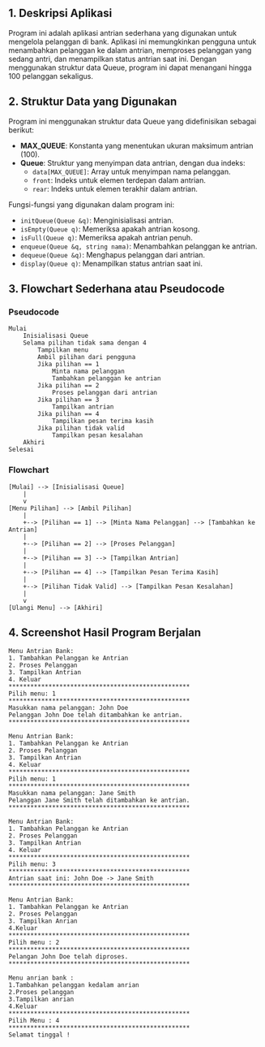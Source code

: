 ## 1. Deskripsi Aplikasi

Program ini adalah aplikasi antrian sederhana yang digunakan untuk mengelola pelanggan di bank. Aplikasi ini memungkinkan pengguna untuk menambahkan pelanggan ke dalam antrian, memproses pelanggan yang sedang antri, dan menampilkan status antrian saat ini. Dengan menggunakan struktur data Queue, program ini dapat menangani hingga 100 pelanggan sekaligus.

## 2. Struktur Data yang Digunakan

Program ini menggunakan struktur data Queue yang didefinisikan sebagai berikut:

- **MAX_QUEUE**: Konstanta yang menentukan ukuran maksimum antrian (100).
- **Queue**: Struktur yang menyimpan data antrian, dengan dua indeks:
  - `data[MAX_QUEUE]`: Array untuk menyimpan nama pelanggan.
  - `front`: Indeks untuk elemen terdepan dalam antrian.
  - `rear`: Indeks untuk elemen terakhir dalam antrian.

Fungsi-fungsi yang digunakan dalam program ini:

- `initQueue(Queue &q)`: Menginisialisasi antrian.
- `isEmpty(Queue q)`: Memeriksa apakah antrian kosong.
- `isFull(Queue q)`: Memeriksa apakah antrian penuh.
- `enqueue(Queue &q, string nama)`: Menambahkan pelanggan ke antrian.
- `dequeue(Queue &q)`: Menghapus pelanggan dari antrian.
- `display(Queue q)`: Menampilkan status antrian saat ini.

## 3. Flowchart Sederhana atau Pseudocode

### Pseudocode

```
Mulai
    Inisialisasi Queue
    Selama pilihan tidak sama dengan 4
        Tampilkan menu
        Ambil pilihan dari pengguna
        Jika pilihan == 1
            Minta nama pelanggan
            Tambahkan pelanggan ke antrian
        Jika pilihan == 2
            Proses pelanggan dari antrian
        Jika pilihan == 3
            Tampilkan antrian
        Jika pilihan == 4
            Tampilkan pesan terima kasih
        Jika pilihan tidak valid
            Tampilkan pesan kesalahan
    Akhiri
Selesai
```

### Flowchart

```
[Mulai] --> [Inisialisasi Queue]
    |
    v
[Menu Pilihan] --> [Ambil Pilihan]
    |
    +--> [Pilihan == 1] --> [Minta Nama Pelanggan] --> [Tambahkan ke Antrian]
    |
    +--> [Pilihan == 2] --> [Proses Pelanggan]
    |
    +--> [Pilihan == 3] --> [Tampilkan Antrian]
    |
    +--> [Pilihan == 4] --> [Tampilkan Pesan Terima Kasih]
    |
    +--> [Pilihan Tidak Valid] --> [Tampilkan Pesan Kesalahan]
    |
    v
[Ulangi Menu] --> [Akhiri]
```

## 4. Screenshot Hasil Program Berjalan

```
Menu Antrian Bank:
1. Tambahkan Pelanggan ke Antrian
2. Proses Pelanggan
3. Tampilkan Antrian
4. Keluar
**************************************************
Pilih menu: 1
**************************************************
Masukkan nama pelanggan: John Doe
Pelanggan John Doe telah ditambahkan ke antrian.
**************************************************

Menu Antrian Bank:
1. Tambahkan Pelanggan ke Antrian
2. Proses Pelanggan
3. Tampilkan Antrian
4. Keluar
**************************************************
Pilih menu: 1
**************************************************
Masukkan nama pelanggan: Jane Smith
Pelanggan Jane Smith telah ditambahkan ke antrian.
**************************************************

Menu Antrian Bank:
1. Tambahkan Pelanggan ke Antrian
2. Proses Pelanggan
3. Tampilkan Antrian
4. Keluar 
**************************************************
Pilih menu: 3 
**************************************************
Antrian saat ini: John Doe -> Jane Smith 
**************************************************

Menu Antrian Bank:
1. Tambahkan Pelanggan ke Antrian 
2. Proses Pelanggan 
3. Tampilkan Anrian 
4.Keluar  
**************************************************  
Pilih menu : 2  
**************************************************  
Pelangan John Doe telah diproses.
**************************************************  

Menu anrian bank :
1.Tambahkan pelanggan kedalam anrian   
2.Proses pelanggan   
3.Tampilkan anrian    
4.Keluar    
**************************************************    
Pilih Menu : 4     
**************************************************     
Selamat tinggal !
```